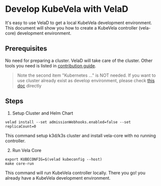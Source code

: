 # Develop KubeVela with VelaD

It's easy to use VelaD to get a local KubeVela development environment. This document will show you how to create a 
KubeVela controller (vela-core) development environment.


## Prerequisites

No need for preparing a cluster. VelaD will take care of the cluster. Other tools you need is listed
in [contribution guide](https://kubevela.io/docs/contributor/code-contribute#prerequisites). 

> Note the second item "Kubernetes ..." is NOT needed.
> If you want to use cluster already exist as develop environment, please check [this doc](https://kubevela.io/docs/contributor/code-contribute#prerequisites) directly

## Steps

1. Setup Cluster and Helm Chart 
```shell
velad install --set admissionWebhooks.enabled=false --set replicaCount=0
```
This command setup k3d/k3s cluster and install vela-core with no running controller.

2. Run Vela Core
```shell
export KUBECONFIG=$(velad kubeconfig --host)
make core-run
```
This command will run KubeVela controller locally. There you go! you already have a KubeVela
development environment.
